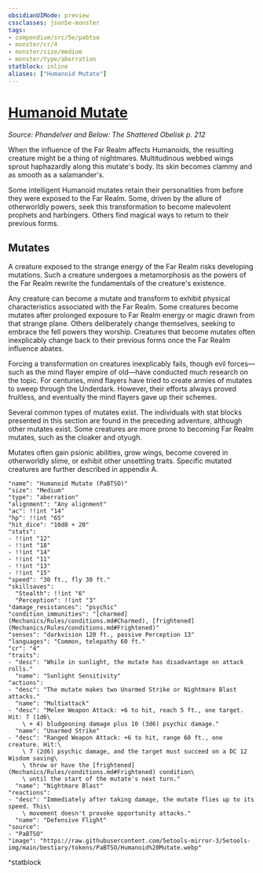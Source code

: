 ```yaml
---
obsidianUIMode: preview
cssclasses: json5e-monster
tags:
- compendium/src/5e/pabtso
- monster/cr/4
- monster/size/medium
- monster/type/aberration
statblock: inline
aliases: ["Humanoid Mutate"]
---
```

# [Humanoid Mutate](Mechanics\bestiary\aberration/humanoid-mutate-pabtso.md)
*Source: Phandelver and Below: The Shattered Obelisk p. 212*  

When the influence of the Far Realm affects Humanoids, the resulting creature might be a thing of nightmares. Multitudinous webbed wings sprout haphazardly along this mutate's body. Its skin becomes clammy and as smooth as a salamander's.

Some intelligent Humanoid mutates retain their personalities from before they were exposed to the Far Realm. Some, driven by the allure of otherworldly powers, seek this transformation to become malevolent prophets and harbingers. Others find magical ways to return to their previous forms.

## Mutates

A creature exposed to the strange energy of the Far Realm risks developing mutations. Such a creature undergoes a metamorphosis as the powers of the Far Realm rewrite the fundamentals of the creature's existence.

Any creature can become a mutate and transform to exhibit physical characteristics associated with the Far Realm. Some creatures become mutates after prolonged exposure to Far Realm energy or magic drawn from that strange plane. Others deliberately change themselves, seeking to embrace the fell powers they worship. Creatures that become mutates often inexplicably change back to their previous forms once the Far Realm influence abates.

Forcing a transformation on creatures inexplicably fails, though evil forces—such as the mind flayer empire of old—have conducted much research on the topic. For centuries, mind flayers have tried to create armies of mutates to sweep through the Underdark. However, their efforts always proved fruitless, and eventually the mind flayers gave up their schemes.

Several common types of mutates exist. The individuals with stat blocks presented in this section are found in the preceding adventure, although other mutates exist. Some creatures are more prone to becoming Far Realm mutates, such as the cloaker and otyugh.

Mutates often gain psionic abilities, grow wings, become covered in otherworldly slime, or exhibit other unsettling traits. Specific mutated creatures are further described in appendix A.

```statblock
"name": "Humanoid Mutate (PaBTSO)"
"size": "Medium"
"type": "aberration"
"alignment": "Any alignment"
"ac": !!int "14"
"hp": !!int "65"
"hit_dice": "10d8 + 20"
"stats":
- !!int "12"
- !!int "18"
- !!int "14"
- !!int "11"
- !!int "13"
- !!int "15"
"speed": "30 ft., fly 30 ft."
"skillsaves":
  "Stealth": !!int "6"
  "Perception": !!int "3"
"damage_resistances": "psychic"
"condition_immunities": "[charmed](Mechanics/Rules/conditions.md#Charmed), [frightened](Mechanics/Rules/conditions.md#Frightened)"
"senses": "darkvision 120 ft., passive Perception 13"
"languages": "Common, telepathy 60 ft."
"cr": "4"
"traits":
- "desc": "While in sunlight, the mutate has disadvantage on attack rolls."
  "name": "Sunlight Sensitivity"
"actions":
- "desc": "The mutate makes two Unarmed Strike or Nightmare Blast attacks."
  "name": "Multiattack"
- "desc": "Melee Weapon Attack: +6 to hit, reach 5 ft., one target. Hit: 7 (1d6\
    \ + 4) bludgeoning damage plus 10 (3d6) psychic damage."
  "name": "Unarmed Strike"
- "desc": "Ranged Weapon Attack: +6 to hit, range 60 ft., one creature. Hit:\
    \ 7 (2d6) psychic damage, and the target must succeed on a DC 12 Wisdom saving\
    \ throw or have the [frightened](Mechanics/Rules/conditions.md#Frightened) condition\
    \ until the start of the mutate's next turn."
  "name": "Nightmare Blast"
"reactions":
- "desc": "Immediately after taking damage, the mutate flies up to its speed. This\
    \ movement doesn't provoke opportunity attacks."
  "name": "Defensive Flight"
"source":
- "PaBTSO"
"image": "https://raw.githubusercontent.com/5etools-mirror-3/5etools-img/main/bestiary/tokens/PaBTSO/Humanoid%20Mutate.webp"
```
^statblock